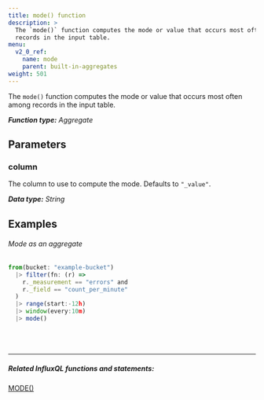 ```yaml
---
title: mode() function
description: >
  The `mode()` function computes the mode or value that occurs most often among
  records in the input table.
menu:
  v2_0_ref:
    name: mode
    parent: built-in-aggregates
weight: 501
---
```


The `mode()` function computes the mode or value that occurs most often among
records in the input table.

_**Function type:** Aggregate_  

## Parameters

### column
The column to use to compute the mode.
Defaults to `"_value"`.

_**Data type:** String_

## Examples

###### Mode as an aggregate
```js
from(bucket: "example-bucket")
  |> filter(fn: (r) =>
    r._measurement == "errors" and
    r._field == "count_per_minute"
  )
  |> range(start:-12h)
  |> window(every:10m)
  |> mode()
```

<hr style="margin-top:4rem"/>

##### Related InfluxQL functions and statements:
[MODE()](https://docs.influxdata.com/influxdb/latest/query_language/functions/#mode)  
